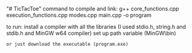 "# TicTacToe"
command to compile and link: 
    g++ core_functions.cpp execution_functions.cpp modes.cpp main.cpp -o program 

to run:
    install a compiler with all the libraries (I used stdio.h, string.h and stdib.h and MinGW w64 compiler)
    set up path variable (MinGW\bin)

    or just download the executable (program.exe)
